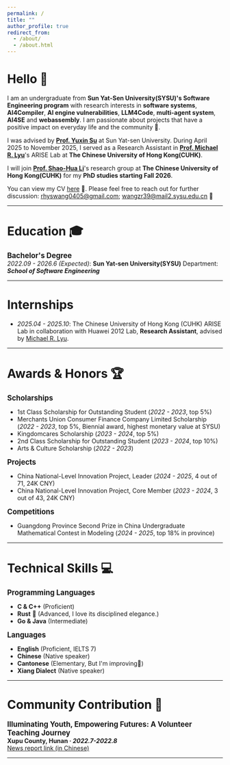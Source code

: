```yaml
---
permalink: /
title: ""
author_profile: true
redirect_from: 
  - /about/
  - /about.html
---
```

# Hello 👋
I am an undergraduate from **Sun Yat-Sen University(SYSU)'s Software Engineering program** with research interests in **software systems**, **AI4Compiler**, **AI engine vulnerabilities**, **LLM4Code**, **multi-agent system**, **AI4SE** and **webassembly**. I am passionate about projects that have a positive impact on everyday life and the community 🌟.

I was advised by **[Prof. Yuxin Su](https://sse.sysu.edu.cn/teacher/221)** at Sun Yat-sen University. During April 2025 to November 2025, I served as a Research Assistant in **[Prof. Michael R. Lyu](https://www.cse.cuhk.edu.hk/lyu/)**'s ARISE Lab at **The Chinese University of Hong Kong(CUHK)**.

I will join **[Prof. Shao-Hua Li](https://shao-hua-li.github.io/)**'s research group at **The Chinese University of Hong Kong(CUHK)** for my **PhD studies starting Fall 2026**.

You can view my CV [here](https://drive.google.com/file/d/1C0UyQC3EjuYsMd4WkLEKwHUUSkUQ8Vrq/view?usp=sharing) 📄. Please feel free to reach out for further discussion: [rhyswang0405@gmail.com](mailto:rhyswang0405@gmail.com); [wangzr39@mail2.sysu.edu.cn](mailto:wangzr39@mail2.sysu.edu.cn) 📧

---
# Education 🎓
<span style="font-size: 1.2em; font-weight: bold;">Bachelor's Degree</span>  
*2022.09 - 2026.6 (Expected)*: **Sun Yat-sen University(SYSU)**
Department: ***School of Software Engineering***

<!--  # Project Experience -->
<!-- Internships -->
<!-- Academic Services -->

---
# Internships
- *2025.04 - 2025.10*: The Chinese University of Hong Kong (CUHK) ARISE Lab in collaboration with Huawei 2012 Lab, **Research Assistant**, advised by [Michael R. Lyu](https://www.cse.cuhk.edu.hk/lyu/).

---
# Awards & Honors 🏆
<span style="font-size: 1.2em; font-weight: bold;">Scholarships</span>  
- 1st Class Scholarship for Outstanding Student (*2022 - 2023*, top 5%)
- Merchants Union Consumer Finance Company Limited Scholarship (*2022 - 2023*, top 5%, Biennial award, highest monetary value at SYSU)
- Kingdomcares Scholarship (*2023 - 2024*, top 5%)
- 2nd Class Scholarship for Outstanding Student (*2023 - 2024*, top 10%)
- Arts & Culture Scholarship (*2022 - 2023*)  

<span style="font-size: 1.2em; font-weight: bold;">Projects</span>  
- China National-Level Innovation Project, Leader (*2024 - 2025*, 4 out of 71, 24K CNY)
- China National-Level Innovation Project, Core Member (*2023 - 2024*, 3 out of 43, 24K CNY)  

<span style="font-size: 1.2em; font-weight: bold;">Competitions</span>  
- Guangdong Province Second Prize in China Undergraduate Mathematical Contest in Modeling (*2024 - 2025*, top 18% in province)

---
# Technical Skills 💻
<span style="font-size: 1.2em; font-weight: bold;">Programming Languages</span>  
- **C & C++** (Proficient)
- **Rust** 🦀 (Advanced, I love its disciplined elegance.)
- **Go & Java** (Intermediate)  

<span style="font-size: 1.2em; font-weight: bold;">Languages</span>  
- **English** (Proficient, IELTS 7)
- **Chinese** (Native speaker)
- **Cantonese** (Elementary, But I'm improving💪)
- **Xiang Dialect** (Native speaker)

---
# Community Contribution 🌟
<span style="font-size: 1.2em; font-weight: bold;">Illuminating Youth, Empowering Futures: A Volunteer Teaching Journey</span>  
**Xupu County, Hunan · *2022.7-2022.8***  
[News report link (in Chinese)](https://m.voc.com.cn/xhn/news/202207/17454263.html)

---
<script type='text/javascript' id='clustrmaps' src='//cdn.clustrmaps.com/map_v2.js?cl=ffffff&w=a&t=tt&d=qk3qaVrPcP47uNTlR8Cii3-WV8cYtO63kkRzMNwTU68&co=3589c4'></script>
